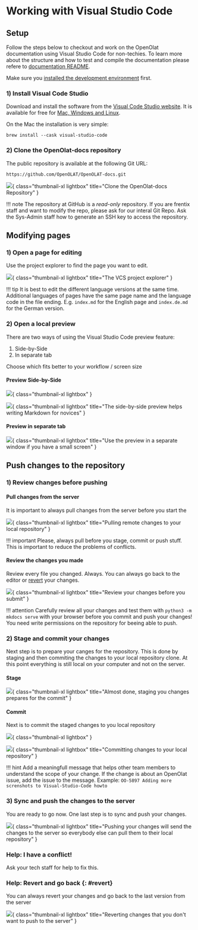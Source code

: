 # Working with Visual Studio Code

## Setup

Follow the steps below to checkout and work on the OpenOlat documentation using Visual Studio Code for non-techies. To learn more about the structure and how to test and compile the documentation please refere to [documentation README](index.md).

Make sure you [installed the development environment](index.md#install-dev-envir) first. 


### 1) Install Visual Code Studio 

Download and install the software from the [Visual Code Studio website](https://code.visualstudio.com). It is available for free for [Mac, Windows and Linux](https://code.visualstudio.com/#alt-downloads).

On the Mac the installation is very simple:

	brew install --cask visual-studio-code


### 2) Clone the OpenOlat-docs repository

The public repository is available at the following Git URL: 

	https://github.com/OpenOLAT/OpenOLAT-docs.git

![](assets/vcs-clone.png){ class="thumbnail-xl lightbox" title="Clone the OpenOlat-docs Repository" }

!!! note
	The repository at GitHub is a _read-only_ repository. If you are frentix staff and want to modify the repo, please ask for our interal Git Repo. Ask the Sys-Admin staff how to generate an SSH key to access the repository. 


## Modifying pages

### 1) Open a page for editing

Use the project explorer to find the page you want to edit. 

![](assets/vcs-edit.png){ class="thumbnail-xl lightbox" title="The VCS project explorer" }

!!! tip
	It is best to edit the different language versions at the same time. Additional languages of pages have the same page name and the language code in the file ending. E.g. `index.md` for the English page and `index.de.md` for the German version. 


### 2) Open a local preview

There are two ways of using the Visual Studio Code preview feature: 
1. 	Side-by-Side
2. 	In separate tab

Choose which fits better to your workflow / screen size


#### Preview Side-by-Side

![](assets/vcs-preview1.png){ class="thumbnail-xl lightbox" }

![](assets/vcs-preview2.png){ class="thumbnail-xl lightbox" title="The side-by-side preview helps writing Markdown for novices" }


#### Preview in separate tab

![](assets/vcs-preview3.png){ class="thumbnail-xl lightbox" title="Use the preview in a separate window if you have a small screen" }


## Push changes to the repository

### 1) Review changes before pushing

#### Pull changes from the server

It is important to always pull changes from the server before you start the 

![](assets/vcs-pull.png){ class="thumbnail-xl lightbox" title="Pulling remote changes to your local repository" }

!!! important
	Please, always pull before you stage, commit or push stuff. This is important to reduce the problems of conflicts. 


#### Review the changes you made

Review every file you changed. Always. You can always go back to the editor or [revert](#revert) your changes. 

![](assets/vcs-review.png){ class="thumbnail-xl lightbox" title="Review your changes before you submit" }

!!! attention
	Carefully review all your changes and test them with `python3 -m mkdocs serve` with your browser before you commit and push your changes! You need write permissions on the repository for beeing able to push. 


### 2) Stage and commit your changes

Next step is to prepare your canges for the repository. This is done by staging and then commiting the changes to your local repository clone. At this point everything is still local on your computer and not on the server. 


#### Stage 

![](assets/vcs-stage.png){ class="thumbnail-xl lightbox" title="Almost done, staging you changes prepares for the commit" }


#### Commit

Next is to commit the staged changes to you local repository

![](assets/vcs-commit.png){ class="thumbnail-xl lightbox" }

![](assets/vcs-commit-message.png){ class="thumbnail-xl lightbox" title="Committing changes to your local repository" }

!!! hint
	Add a meaningfull message that helps other team members to understand the scope of your change. If the change is about an OpenOlat issue, add the issue to the message. Example: 
	`OO-5897 Adding more screnshots to Visual-Studio-Code howto`


### 3) Sync and push the changes to the server

You are ready to go now. One last step is to sync and push your changes. 

![](assets/vcs-sync.png){ class="thumbnail-xl lightbox" title="Pushing your changes will send the changes to the server so everybody else can pull them to their local repository" }


### Help: I have a conflict!

Ask your tech staff for help to fix this. 


### Help: Revert and go back {: #revert}

You can always revert your changes and go back to the last version from the server

![](assets/vcs-revert.png){ class="thumbnail-xl lightbox" title="Reverting changes that you don't want to push to the server" }